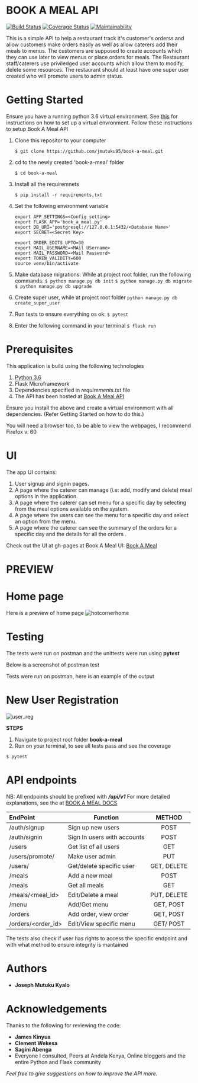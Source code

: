 # BOOK A MEAL API
[![Build Status](https://travis-ci.org/jmutuku95/book-a-meal.svg?branch=master)](https://travis-ci.org/jmutuku95/book-a-meal) [![Coverage Status](https://coveralls.io/repos/github/jmutuku95/book-a-meal/badge.svg?branch=master)](https://coveralls.io/github/jmutuku95/book-a-meal?branch=master) [![Maintainability](https://api.codeclimate.com/v1/badges/c3883c8a11d1aa477264/maintainability)](https://codeclimate.com/github/jmutuku95/book-a-meal/maintainability)

This is a simple API to help a restaurant track it's customer's orderss and allow customers make orders easily as well as allow caterers add their meals to menus.
The customers are supposed to create accounts which they can use later to view menus or place orders for meals. The Restaurant staff/caterers use priviledged user
accounts which allow them to modify, delete some resources. The restaurant should at least have one super user created who will promote users to admin status.

# Getting Started
Ensure you have a running python 3.6 virtual environment. See <a href="https://docs.python.org/3/library/venv.html"> this</a> for instructions on how to set up a virtual envronment.
Follow these instructions to setup Book A Meal API

 1. Clone this repositor to your computer
    ```
    $ git clone https://github.com/jmutuku95/book-a-meal.git
    ```

 2. cd to the newly created 'book-a-meal' folder
    ```
    $ cd book-a-meal
    ```

 3. Install all the requiremnets
    ```
    $ pip install -r requirements.txt
    ```

 3. Set the following environment variable
    ```
    export APP_SETTINGS=<Config setting>
    export FLASK_APP='book_a_meal.py'
    export DB_URI='postgresql://127.0.0.1:5432/<Database Name>'
    export SECRET=<Secret Key>

    export ORDER_EDITS_UPTO=30
    export MAIL_USERNAME=<MAil USername>
    export MAIL_PASSWORD=<Mail Password>
    export TOKEN_VALIDITY=600
    source venv/bin/activate
    ```
  
  4. Make database migrations: While at project root folder, run the following commands.
    ```
    $ python manage.py db init
    ```
    ```
    $ python manage.py db migrate
    ```
    ```
    $ python manage.py db upgrade
    ```

  5. Create super user, while at project root folder
    ```
    python manage.py db create_super_user
    ```

  6. Run tests to ensure everything os ok:
    ```
    $ pytest
    ```

  7. Enter the following command in your terminal
    ```
    $ flask run
    ```

# Prerequisites

This application is build using the following technologies

  1. <a href="https://www.python.org/downloads/">Python 3.6</a>
  2. Flask Microframework
  3. Dependencies specified in _requirements.txt_ file
  4. The API has been hosted at  [Book A Meal API](https://bamv2.herokuapp.com)

Ensure you install the above and create a virtual environment with all dependencies. (Refer Getting Started on how to do this.)

You will need a browser too, to be able to view the webpages, I recommend Firefox v. 60

# UI

The app UI  contains:

  1. User signup and signin pages.
  2. A page where the caterer can manage (i.e: add, modify and delete) meal options in the application.
  3. A page where the caterer can set menu for a specific day by selecting from the meal options available on the system.
  4. A page where the users can see the menu for a specific day and select an option from the menu.
  5. A page where the caterer can see the summary of the orders for a specific day and the details for all the orders .

Check out the UI at gh-pages at Book A Meal UI: [Book A Meal](https://jmutuku95.github.io/book-a-meal/UI/startpage.html)

# PREVIEW
  # Home page
Here is a preview of home page
![hotcornerhome](https://user-images.githubusercontent.com/28805113/39204996-233f0b4a-4802-11e8-8a1b-9283be8653ec.png)

# Testing
The tests were run on postman and the unittests were run using  **pytest**

Below is a screenshot of postman test

 Tests were run on postman, here is an example of the output

  # New User Registration
![user_reg](https://user-images.githubusercontent.com/28805113/39317984-8e728296-4985-11e8-89c7-ca5bb36b6c04.jpg)
 

**STEPS**
 1. Navigate to project root folder **book-a-meal**
 2. Run on your terminal, to see all tests pass and see the coverage
   ```
   $ pytest
   ```

# API endpoints
NB: All endpoints should be prefixed with **_/api/v1_**
For more detailed explanations, see the at [BOOK A MEAL DOCS](https://bookameal0.docs.apiary.io/#)


| EndPoint            | Function                    |METHOD       |
| :-----------------  |-----------------------------|:-----------:|
| /auth/signup        | Sign up new users           | POST        |
| /auth/signin        | Sign In users with accounts | POST        |
| /users              | Get list of all users       | GET         |
| /users/promote/<id> | Make user admin             | PUT         |
| /users/<id>         | Get/delete specific user    | GET, DELETE |
| /meals              | Add a new meal              | POST        |
| /meals              | Get all meals               | GET         |
| /meals/<meal_id>    | Edit/Delete a meal          | PUT, DELETE |
| /menu               | Add/Get menu                | GET, POST   |
| /orders             | Add order, view order       | GET, POST   |
| /orders/<order_id>  | Edit/View specific menu     | GET/ POST   |


  
 The tests also check if user has rights to access the specific endpoint and with what method to ensure integrity is mantained
 
# Authors
* **Joseph Mutuku Kyalo** 

# Acknowledgements
Thanks to the following for reviewing the code:
  * **James Kinyua**
  * **Clement Wekesa**
  * **Sagini Abenga**
  * Everyone I consulted, Peers at Andela Kenya, Online bloggers and the entire Python and Flask community

_Feel free to give suggestions on how to improve the API more._
